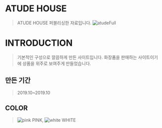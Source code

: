 # ATUDE HOUSE
> ATUDE HOUSE 퍼블리싱한 자료입니다.
![atudeFull](https://user-images.githubusercontent.com/58199479/83519091-632d5400-a516-11ea-8ad3-50771777bb11.png)

# INTRODUCTION
> 기본적인 구성으로 깔끔하게 만든 사이트입니다.
> 화장품을 판매하는 사이트이기에 상품을 위주로 보여주게 만들었습니다.

## 만든 기간
> 2019.10~2019.10

## COLOR
> ![pink](https://user-images.githubusercontent.com/58199479/83523072-84913e80-a51c-11ea-99b0-3c6974e9cd9e.PNG)
 PINK, ![white](https://user-images.githubusercontent.com/58199479/83522764-16e51280-a51c-11ea-8ed2-e83abb476a8f.PNG)
 WHITE



